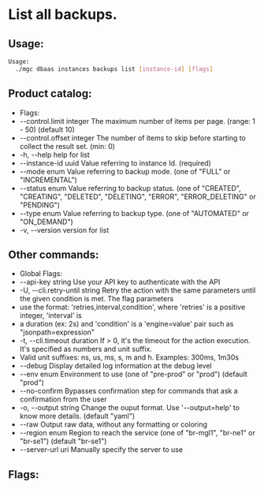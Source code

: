 # List all backups.

## Usage:
```bash
Usage:
  ./mgc dbaas instances backups list [instance-id] [flags]
```

## Product catalog:
- Flags:
- --control.limit integer    The maximum number of items per page. (range: 1 - 50) (default 10)
- --control.offset integer   The number of items to skip before starting to collect the result set. (min: 0)
- -h, --help                     help for list
- --instance-id uuid         Value referring to instance Id. (required)
- --mode enum                Value referring to backup mode. (one of "FULL" or "INCREMENTAL")
- --status enum              Value referring to backup status. (one of "CREATED", "CREATING", "DELETED", "DELETING", "ERROR", "ERROR_DELETING" or "PENDING")
- --type enum                Value referring to backup type. (one of "AUTOMATED" or "ON_DEMAND")
- -v, --version                  version for list

## Other commands:
- Global Flags:
- --api-key string           Use your API key to authenticate with the API
- -U, --cli.retry-until string   Retry the action with the same parameters until the given condition is met. The flag parameters
- use the format: 'retries,interval,condition', where 'retries' is a positive integer, 'interval' is
- a duration (ex: 2s) and 'condition' is a 'engine=value' pair such as "jsonpath=expression"
- -t, --cli.timeout duration     If > 0, it's the timeout for the action execution. It's specified as numbers and unit suffix.
- Valid unit suffixes: ns, us, ms, s, m and h. Examples: 300ms, 1m30s
- --debug                    Display detailed log information at the debug level
- --env enum                 Environment to use (one of "pre-prod" or "prod") (default "prod")
- --no-confirm               Bypasses confirmation step for commands that ask a confirmation from the user
- -o, --output string            Change the ouput format. Use '--output=help' to know more details. (default "yaml")
- --raw                      Output raw data, without any formatting or coloring
- --region enum              Region to reach the service (one of "br-mgl1", "br-ne1" or "br-se1") (default "br-se1")
- --server-url uri           Manually specify the server to use

## Flags:
```bash

```


